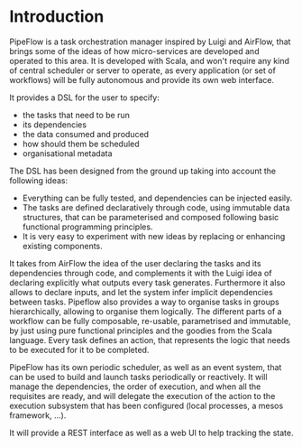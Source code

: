 # Introduction

PipeFlow is a task orchestration manager inspired by Luigi and AirFlow,
 that brings some of the ideas of how micro-services are developed and operated to this area.
 It is developed with Scala, and won't require any kind of central scheduler or server to operate,
 as every application (or set of workflows) will be fully autonomous and provide its own web interface.

It provides a DSL for the user to specify:
- the tasks that need to be run
- its dependencies
- the data consumed and produced
- how should them be scheduled
- organisational metadata

The DSL has been designed from the ground up taking into account the following ideas:
- Everything can be fully tested, and dependencies can be injected easily.
- The tasks are defined declaratively through code, using immutable data structures,
   that can be parameterised and composed following basic functional programming principles.
- It is very easy to experiment with new ideas by replacing or enhancing existing components.

It takes from AirFlow the idea of the user declaring the tasks and its dependencies through code,
 and complements it with the Luigi idea of declaring explicitly what outputs every task generates.
 Furthermore it also allows to declare inputs, and let the system infer implicit dependencies between tasks.
 Pipeflow also provides a way to organise tasks in groups hierarchically, allowing to organise them logically.
 The different parts of a workflow can be fully composable, re-usable, parametrised and immutable, by just using
 pure functional principles and the goodies from the Scala language.
 Every task defines an action, that represents the logic that needs to be executed for it to be completed.
 
PipeFlow has its own periodic scheduler, as well as an event system, that can be used to build and
 launch tasks periodically or reactively.
 It will manage the dependencies, the order of execution, and when all the requisites are ready,
 and will delegate the execution of the action to the execution subsystem that has been configured
 (local processes, a mesos framework, ...).

It will provide a REST interface as well as a web UI to help tracking the state.

